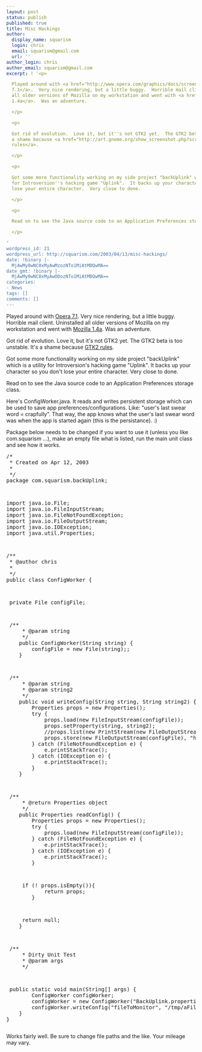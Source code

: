 ```yaml
---
layout: post
status: publish
published: true
title: Misc Hackings
author:
  display_name: squarism
  login: chris
  email: squarism@gmail.com
  url: ''
author_login: chris
author_email: squarism@gmail.com
excerpt: ! '<p>

  Played around with <a href="http://www.opera.com/graphics/docs/screenshots/opera-7-linux.png">Opera
  7.1</a>.  Very nice rendering, but a little buggy.  Horrible mail client.  Uninstalled
  all older versions of Mozilla on my workstation and went with <a href="http://www.mozillazine.org/screenshots/">Mozilla
  1.4a</a>.  Was an adventure.

  </p>

  <p>

  Got rid of evolution.  Love it, but it''s not GTK2 yet.  The GTK2 beta is too unstable.  It''s
  a shame because <a href="http://art.gnome.org/show_screenshot.php?screenshotID=17&amp;ARTSESSID=ae6076a06ca706a4a15795195843886e">GTK2
  rules</a>.

  </p>

  <p>

  Got some more functionality working on my side project "backUplink" which is a utility
  for Introversion''s hacking game "Uplink".  It backs up your character so you don''t
  lose your entire character.  Very close to done.

  </p>

  <p>

  Read on to see the Java source code to an Application Preferences storage class.

  </p>

'
wordpress_id: 21
wordpress_url: http://squarism.com/2003/04/13/misc-hackings/
date: !binary |-
  MjAwMy0wNC0xMyAwMzozNTo1MiAtMDQwMA==
date_gmt: !binary |-
  MjAwMy0wNC0xMyAwODozNTo1MiAtMDQwMA==
categories:
- News
tags: []
comments: []
---
```

<p>
Played around with <a href="http://www.opera.com/graphics/docs/screenshots/opera-7-linux.png">Opera 7.1</a>.  Very nice rendering, but a little buggy.  Horrible mail client.  Uninstalled all older versions of Mozilla on my workstation and went with <a href="http://www.mozillazine.org/screenshots/">Mozilla 1.4a</a>.  Was an adventure.
</p></p>
<p>
Got rid of evolution.  Love it, but it's not GTK2 yet.  The GTK2 beta is too unstable.  It's a shame because <a href="http://art.gnome.org/show_screenshot.php?screenshotID=17&amp;ARTSESSID=ae6076a06ca706a4a15795195843886e">GTK2 rules</a>.
</p></p>
<p>
Got some more functionality working on my side project "backUplink" which is a utility for Introversion's hacking game "Uplink".  It backs up your character so you don't lose your entire character.  Very close to done.
</p></p>
<p>
Read on to see the Java source code to an Application Preferences storage class.
</p>
<a id="more"></a><a id="more-21"></a></p>
<p>
Here's ConfigWorker.java.  It reads and writes persistent storage which can be used to save app preferences/configurations.  Like: "user's last swear word = crapfully".  That way, the app knows what the user's last swear word was when the app is started again (this is the persistance).  :)
</p></p>
<p>
Package below needs to be changed if you want to use it (unless you like com.squarism ...), make an empty file what is listed, run the main unit class and see how it works.
</p></p>
<pre>
/*
 * Created on Apr 12, 2003
 *
 */
package com.squarism.backUplink;</p>
<p>import java.io.File;
import java.io.FileInputStream;
import java.io.FileNotFoundException;
import java.io.FileOutputStream;
import java.io.IOException;
import java.util.Properties;</p>
<p>/**
 * @author chris
 *
 */
public class ConfigWorker {</p>
<p>	private File configFile;</p>
<p>	/**
	 * @param string
	 */
	public ConfigWorker(String string) {
		configFile = new File(string);;
	}</p>
<p>	/**
	 * @param string
	 * @param string2
	 */
	public void writeConfig(String string, String string2) {
		Properties props = new Properties();
		try {
			props.load(new FileInputStream(configFile));
			props.setProperty(string, string2);
			//props.list(new PrintStream(new FileOutputStream(configFile)));
			props.store(new FileOutputStream(configFile), "header");
		} catch (FileNotFoundException e) {
			e.printStackTrace();
		} catch (IOException e) {
			e.printStackTrace();
		}
	}</p>
<p>	/**
	 * @return Properties object
	 */
	public Properties readConfig() {
		Properties props = new Properties();
		try {
			props.load(new FileInputStream(configFile));
		} catch (FileNotFoundException e) {
			e.printStackTrace();
		} catch (IOException e) {
			e.printStackTrace();
		}</p>
<p>		if (! props.isEmpty()){
			return props;
		}</p>
<p>		return null;
	}</p>
<p>	/**
	 * Dirty Unit Test
	 * @param args
	 */</p>
<p>	public static void main(String[] args) {
		ConfigWorker configWorker;
		configWorker = new ConfigWorker("BackUplink.properties");
		configWorker.writeConfig("fileToMonitor", "/tmp/aFileToMonitor");
	}
}
</pre></p>
<p>
Works fairly well.  Be sure to change file paths and the like.  Your mileage may vary.
</p></p>
